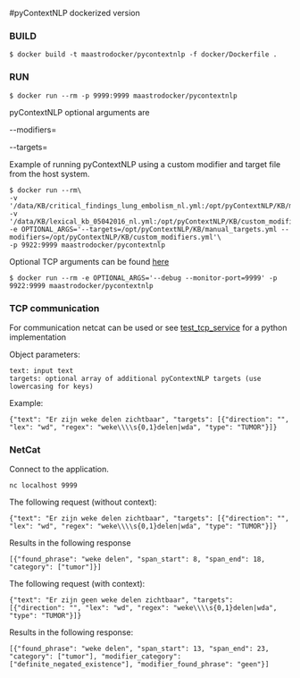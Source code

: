 #pyContextNLP dockerized version

### BUILD

    $ docker build -t maastrodocker/pycontextnlp -f docker/Dockerfile .

### RUN
    
    $ docker run --rm -p 9999:9999 maastrodocker/pycontextnlp
            
   pyContextNLP optional arguments are
   
   --modifiers=
   
   --targets=
      
   Example of running pyContextNLP using a custom modifier and target file from the host system.
    
    $ docker run --rm\
    -v '/data/KB/critical_findings_lung_embolism_nl.yml:/opt/pyContextNLP/KB/manual_targets.yml'\
    -v '/data/KB/lexical_kb_05042016_nl.yml:/opt/pyContextNLP/KB/custom_modifiers.yml'\
    -e OPTIONAL_ARGS='--targets=/opt/pyContextNLP/KB/manual_targets.yml --modifiers=/opt/pyContextNLP/KB/custom_modifiers.yml'\
    -p 9922:9999 maastrodocker/pycontextnlp

    
   Optional TCP arguments can be found [here](https://github.com/dturanski/springcloudstream)
    
    $ docker run --rm -e OPTIONAL_ARGS='--debug --monitor-port=9999' -p 9922:9999 maastrodocker/pycontextnlp

    
### TCP communication

For communication netcat can be used or see [test_tcp_service](tests/pyConTextNLP/test_tcp_service.py) for a python implementation

Object parameters:

    text: input text
    targets: optional array of additional pyContextNLP targets (use lowercasing for keys)

Example:

    {"text": "Er zijn weke delen zichtbaar", "targets": [{"direction": "", "lex": "wd", "regex": "weke\\\\s{0,1}delen|wda", "type": "TUMOR"}]}

### NetCat
    
Connect to the application.
    
    nc localhost 9999
    
The following request (without context):    
    
    {"text": "Er zijn weke delen zichtbaar", "targets": [{"direction": "", "lex": "wd", "regex": "weke\\\\s{0,1}delen|wda", "type": "TUMOR"}]}

Results in the following response

    [{"found_phrase": "weke delen", "span_start": 8, "span_end": 18, "category": ["tumor"]}]
    
The following request (with context):    
        
    {"text": "Er zijn geen weke delen zichtbaar", "targets": [{"direction": "", "lex": "wd", "regex": "weke\\\\s{0,1}delen|wda", "type": "TUMOR"}]}
    
Results in the following response:
    
    [{"found_phrase": "weke delen", "span_start": 13, "span_end": 23, "category": ["tumor"], "modifier_category": ["definite_negated_existence"], "modifier_found_phrase": "geen"}]

